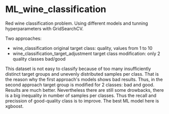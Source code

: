 # ML_wine_classification
Red wine classification problem. Using different models and tunning hyperparameters with GridSearchCV.

Two approaches:
 - wine_classification
 original target class: quality, values from 1 to 10
 - wine_classification_target_adjustment
 target class modification: only 2 quality classes bad/good
 
This dataset is not easy to classify because of too many insufficiently distinct target groups and unevenly distributed samples per class.
That is the reason why the first approach's models shows bad results.
Thus, in the second approach target group is modified for 2 classes: bad and good. Results are much better. Nevertheless there are still some drowbacks, there is a big inequality in number of samples per classes. Thus the recall and precission of good-quality class is to improve.
The best ML model here is xgboost.
